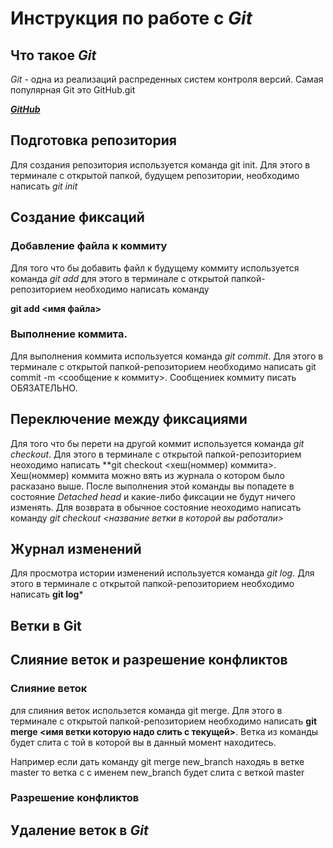 #  Инструкция по работе с *Git*

## Что такое *Git*

*Git* - одна из реализаций распреденных систем контроля версий. Самая популярная Git это GitHub.git

**[_GitHub_](https:\\GitHub.com)**

## Подготовка репозитория

Для создания репозитория используется команда git init. Для этого в терминале с открытой папкой, будущем репозитории, необходимо написать *git init*

## Создание фиксаций

### Добавление файла к коммиту

Для того что бы добавить файл к будущему коммиту используется команда *git add*
для этого в терминале с открытой папкой-репозиторием необходимо написать команду 

**git add <имя файла>**

### Выполнение коммита.

Для выполнения коммита используется команда *git commit*. Для этого в терминале с открытой папкой-репозиторием необходимо написать 
git commit -m <сообщение к коммиту>. Сообщениек коммиту писать ОБЯЗАТЕЛЬНО.

## Переключение между фиксациями

Для того что бы перети на другой коммит используется команда *git checkout*. Для этого в терминале с открытой папкой-репозиторием неоходимо написать 
**git checkout <хеш(номмер) коммита>. Хеш(номмер) коммита можно вять из журнала о котором было расказано выше. После выполнения этой команды вы попадете в состояние *Detached head* и какие-либо фиксации не будут ничего изменять. Для возврата в обычное состояние неоходимо написать команду  *git checkout <название ветки в которой вы работали>*

## Журнал изменений

Для просмотра истории изменений используется команда *git log*. Для этого в терминале с открытой папкой-репозиторием необходимо написать **git log***


Ветки в Git
-----------
## Слияние веток и разрешение конфликтов

### Слияние веток

для слияния веток использется команда git merge. Для этого в терминале с открытой папкой-репозиторием необходимо написать **git merge <имя ветки которую надо слить с текущей>**. Ветка из команды будет слита с той в которой вы в данный момент находитесь.

Например если дать команду git merge new_branch находяь в ветке master то ветка с с именем new_branch будет слита с веткой master

### Разрешение конфликтов

## Удаление веток в *Git*





